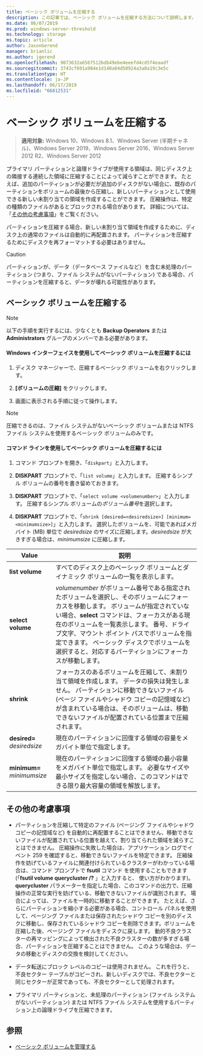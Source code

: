```yaml
---
title: ベーシック ボリュームを圧縮する
description: この記事では、ベーシック ボリュームを圧縮する方法について説明します。
ms.date: 06/07/2019
ms.prod: windows-server-threshold
ms.technology: storage
ms.topic: article
author: JasonGerend
manager: brianlic
ms.author: jgerend
ms.openlocfilehash: 9073632a656f512bdb49ebe4eeefd4cd5f4eaadf
ms.sourcegitcommit: 3743cf691a984e1d140a04d50924a3a0a19c3e5c
ms.translationtype: HT
ms.contentlocale: ja-JP
ms.lasthandoff: 06/17/2019
ms.locfileid: "66812531"
---
```

# <a name="shrink-a-basic-volume"></a>ベーシック ボリュームを圧縮する

> **適用対象:** Windows 10、Windows 8.1、Windows Server (半期チャネル)、Windows Server 2019、Windows Server 2016、Windows Server 2012 R2、Windows Server 2012

プライマリ パーティションと論理ドライブが使用する領域は、同じディスク上の隣接する連続した領域に圧縮することによって減らすことができます。 たとえば、追加のパーティションが必要だが追加のディスクがない場合に、既存のパーティションをボリュームの最後から圧縮し、新しいパーティションとして使用できる新しい未割り当ての領域を作成することができます。 圧縮操作は、特定の種類のファイルがあるとブロックされる場合があります。 詳細については、「[その他の考慮事項](#additional-considerations)」をご覧ください。 

パーティションを圧縮する場合、新しい未割り当て領域を作成するために、ディスク上の通常のファイルは自動的に再配置されます。 パーティションを圧縮するためにディスクを再フォーマットする必要はありません。

> [!CAUTION]
> パーティションが、データ（データベース ファイルなど）を含む未処理のパーティション (つまり、ファイル システムがないパーティション) である場合、パーティションを圧縮すると、データが壊れる可能性があります。

## <a name="shrinking-a-basic-volume"></a>ベーシック ボリュームを圧縮する

> [!NOTE]
> 以下の手順を実行するには、少なくとも **Backup Operators** または **Administrators** グループのメンバーである必要があります。

#### <a name="to-shrink-a-basic-volume-using-the-windows-interface"></a>Windows インターフェイスを使用してベーシック ボリュームを圧縮するには

1.  ディスク マネージャーで、圧縮するベーシック ボリュームを右クリックします。

2.  **[ボリュームの圧縮]** をクリックします。

3.  画面に表示される手順に従って操作します。


> [!NOTE]
> 圧縮できるのは、ファイル システムがないベーシック ボリュームまたは NTFS ファイル システムを使用するベーシック ボリュームのみです。

#### <a name="to-shrink-a-basic-volume-using-a-command-line"></a>コマンド ラインを使用してベーシック ボリュームを圧縮するには

1.  コマンド プロンプトを開き、「`diskpart`」と入力します。

2.  **DISKPART** プロンプトで、「`list volume`」と入力します。 圧縮するシンプル ボリュームの番号を書き留めておきます。

3.  **DISKPART** プロンプトで、「`select volume <volumenumber>`」と入力します。 圧縮するシンプル ボリュームの*ボリューム番号*を選択します。

4.  **DISKPART** プロンプトで、「`shrink [desired=<desiredsize>] [minimum=<minimumsize>]`」と入力します。 選択したボリュームを、可能であればメガバイト (MB) 単位で *desiredsize* のサイズに圧縮します。*desiredsize* が大きすぎる場合は、*minimumsize* に圧縮します。

| Value             | 説明 |
| ---               | ----------- |
| **list volume** | すべてのディスク上のベーシック ボリュームとダイナミック ボリュームの一覧を表示します。 |
| **select volume** | <em>volumenumber</em> がボリューム番号である指定されたボリュームを選択し、そのボリュームにフォーカスを移動します。 ボリュームが指定されていない場合、**select** コマンドは、フォーカスがある現在のボリュームを一覧表示します。 番号、ドライブ文字、マウント ポイント パスでボリュームを指定できます。 ベーシック ディスクでボリュームを選択すると、対応するパーティションにフォーカスが移動します。 |
| **shrink** | フォーカスのあるボリュームを圧縮して、未割り当て領域を作成します。 データの損失は発生しません。 パーティションに移動できないファイル (ページ ファイルやシャドウ コピーの記憶域など) が含まれている場合は、そのボリュームは、移動できないファイルが配置されている位置まで圧縮されます。 |
| **desired=** <em>desiredsize</em> | 現在のパーティションに回復する領域の容量をメガバイト単位で指定します。 |
| **minimum=** <em>minimumsize</em> | 現在のパーティションに回復する領域の最小容量をメガバイト単位で指定します。 必要なサイズや最小サイズを指定しない場合、このコマンドはできる限り最大容量の領域を解放します。 |

## <a name="additional-considerations"></a>その他の考慮事項

-   パーティションを圧縮して特定のファイル (ページング ファイルやシャドウ コピーの記憶域など) を自動的に再配置することはできません、移動できないファイルが配置されている位置を越えて、割り当てられた領域を減らすことはできません。 圧縮操作に失敗した場合は、アプリケーション ログでイベント 259 を確認すると、移動できないファイルを特定できます。 圧縮操作を妨げているファイルに関連付けられているクラスターがわかっている場合は、コマンド プロンプトで **fsutil** コマンド を使用することもできます (「**fsutil volume querycluster /?** 」と入力すると、 使い方がわかります)。 **querycluster** パラメーターを指定した場合、このコマンドの出力で、圧縮操作の正常な実行を妨げている、移動できないファイルが識別されます。
場合によっては、ファイルを一時的に移動することができます。 たとえば、さらにパーティションを縮小する必要がある場合、コントロール パネルを使用して、ページング ファイルまたは保存されたシャドウ コピーを別のディスクに移動し、保存されているシャドウ コピーを削除できます。ボリュームを圧縮した後、ページング ファイルをディスクに戻します。 動的不良クラスターの再マッピングによって検出された不良クラスターの数が多すぎる場合、パーティションを圧縮することはできません。 このような場合は、データの移動とディスクの交換を検討してください。

-  データ転送にブロック レベルのコピーは使用されません。 これを行うと、不良セクター テーブルがコピーされ、新しいディスクでは、不良セクターと同じセクターが正常であっても、不良セクターとして処理されます。

-   プライマリ パーティションと、未処理のパーティション (ファイル システムがないパーティション) または NTFS ファイル システムを使用するパーティション上の論理ドライブを圧縮できます。

## <a name="see-also"></a>参照

-   [ベーシック ボリュームを管理する](manage-basic-volumes.md)